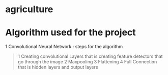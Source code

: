 # agriculture
# Algorithm used for the project
1 Convolutional Neural Network : steps for the algorithm
> 1 Creating convolutional Layers that is creating feature detectors that go through the image 
> 2 Maxpooling 
> 3 Flattening
> 4 Full Connection that is hidden layers and output layers 
